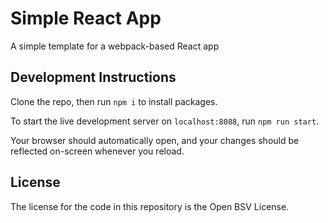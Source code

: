 # Simple React App

A simple template for a webpack-based React app

## Development Instructions

Clone the repo, then run `npm i` to install packages.

To start the live development server on `localhost:8088`, run `npm run start`.

Your browser should automatically open, and your changes should be reflected on-screen whenever you reload.

## License

The license for the code in this repository is the Open BSV License.
